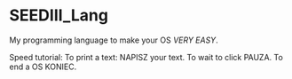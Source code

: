 # SEEDIII_Lang
My programming language to make your OS *VERY EASY*. 

Speed tutorial:
To print a text:
NAPISZ your text.
To wait to click
PAUZA.
To end a OS 
KONIEC.
